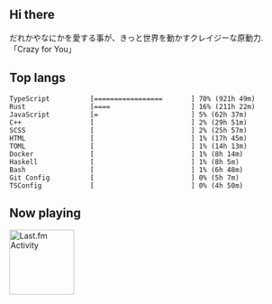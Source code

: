 <!-- deno-fmt-ignore-file -->
## Hi there

だれかやなにかを愛する事が、きっと世界を動かすクレイジーな原動力. 「Crazy for You」



## Top langs

```
TypeScript          [=================       ] 70% (921h 49m)
Rust                [====                    ] 16% (211h 22m)
JavaScript          [=                       ] 5% (62h 37m)
C++                 [                        ] 2% (29h 51m)
SCSS                [                        ] 2% (25h 57m)
HTML                [                        ] 1% (17h 45m)
TOML                [                        ] 1% (14h 13m)
Docker              [                        ] 1% (8h 14m)
Haskell             [                        ] 1% (8h 5m)
Bash                [                        ] 1% (6h 48m)
Git Config          [                        ] 0% (5h 7m)
TSConfig            [                        ] 0% (4h 50m)
```


## Now playing


<a href="https://github.com/kiosion/toru">
  <picture>
    <source media="(prefers-color-scheme: dark)" srcset="https://toru.kio.dev/api/v1/re-taro?blur&border_width=0&border_radius=26&theme=nord">
    <source media="(prefers-color-scheme: light)" srcset="https://toru.kio.dev/api/v1/re-taro?blur&border_width=0&border_radius=26&theme=light">
    <img alt="Last.fm Activity" src="https://toru.kio.dev/api/v1/re-taro?blur&border_width=0&border_radius=26" height="115" />
  </picture>
</a>
